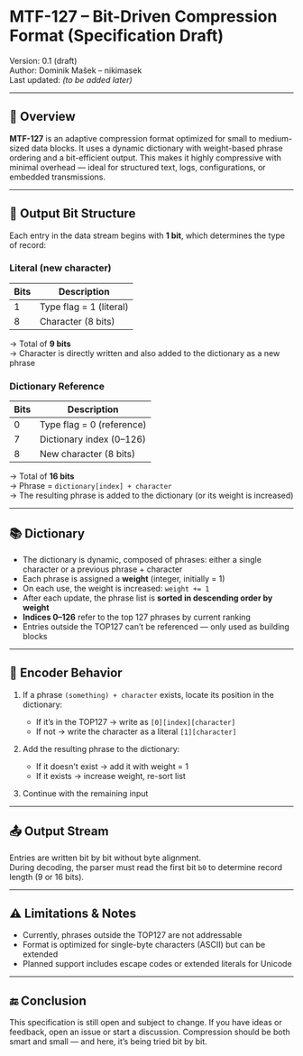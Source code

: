 # MTF-127 – Bit-Driven Compression Format (Specification Draft)

Version: 0.1 (draft)  
Author: Dominik Mašek – nikimasek  
Last updated: *(to be added later)*

---

## 🧭 Overview

**MTF-127** is an adaptive compression format optimized for small to medium-sized data blocks. It uses a dynamic dictionary with weight-based phrase ordering and a bit-efficient output. This makes it highly compressive with minimal overhead — ideal for structured text, logs, configurations, or embedded transmissions.

---

## 📐 Output Bit Structure

Each entry in the data stream begins with **1 bit**, which determines the type of record:

### Literal (new character)

| Bits | Description           |
|------|------------------------|
| 1    | Type flag = 1 (literal) |
| 8    | Character (8 bits)     |

→ Total of **9 bits**  
→ Character is directly written and also added to the dictionary as a new phrase

### Dictionary Reference

| Bits | Description                    |
|------|--------------------------------|
| 0    | Type flag = 0 (reference)      |
| 7    | Dictionary index (0–126)       |
| 8    | New character (8 bits)         |

→ Total of **16 bits**  
→ Phrase = `dictionary[index] + character`  
→ The resulting phrase is added to the dictionary (or its weight is increased)

---

## 📚 Dictionary

- The dictionary is dynamic, composed of phrases: either a single character or a previous phrase + character  
- Each phrase is assigned a **weight** (integer, initially = 1)  
- On each use, the weight is increased: `weight += 1`  
- After each update, the phrase list is **sorted in descending order by weight**  
- **Indices 0–126** refer to the top 127 phrases by current ranking  
- Entries outside the TOP127 can’t be referenced — only used as building blocks

---

## 📌 Encoder Behavior

1. If a phrase `(something) + character` exists, locate its position in the dictionary:  
   - If it’s in the TOP127 → write as `[0][index][character]`  
   - If not → write the character as a literal `[1][character]`

2. Add the resulting phrase to the dictionary:  
   - If it doesn't exist → add it with weight = 1  
   - If it exists → increase weight, re-sort list

3. Continue with the remaining input

---

## 📤 Output Stream

Entries are written bit by bit without byte alignment.  
During decoding, the parser must read the first bit `b0` to determine record length (9 or 16 bits).

---

## ⚠️ Limitations & Notes

- Currently, phrases outside the TOP127 are not addressable  
- Format is optimized for single-byte characters (ASCII) but can be extended  
- Planned support includes escape codes or extended literals for Unicode

---

## 🔚 Conclusion

This specification is still open and subject to change. If you have ideas or feedback, open an issue or start a discussion. Compression should be both smart and small — and here, it’s being tried bit by bit.
